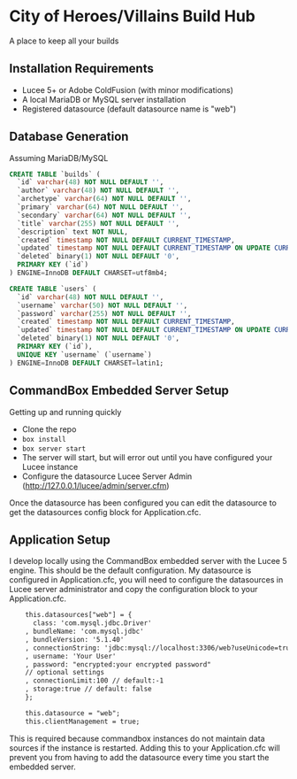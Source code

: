# City of Heroes/Villains Build Hub

A place to keep all your builds

## Installation Requirements

* Lucee 5+ or Adobe ColdFusion (with minor modifications)
* A local MariaDB or MySQL server installation
* Registered datasource (default datasource name is "web")

## Database Generation

Assuming MariaDB/MySQL

```sql
CREATE TABLE `builds` (
  `id` varchar(48) NOT NULL DEFAULT '',
  `author` varchar(48) NOT NULL DEFAULT '',
  `archetype` varchar(64) NOT NULL DEFAULT '',
  `primary` varchar(64) NOT NULL DEFAULT '',
  `secondary` varchar(64) NOT NULL DEFAULT '',
  `title` varchar(255) NOT NULL DEFAULT '',
  `description` text NOT NULL,
  `created` timestamp NOT NULL DEFAULT CURRENT_TIMESTAMP,
  `updated` timestamp NOT NULL DEFAULT CURRENT_TIMESTAMP ON UPDATE CURRENT_TIMESTAMP,
  `deleted` binary(1) NOT NULL DEFAULT '0',
  PRIMARY KEY (`id`)
) ENGINE=InnoDB DEFAULT CHARSET=utf8mb4;

CREATE TABLE `users` (
  `id` varchar(48) NOT NULL DEFAULT '',
  `username` varchar(50) NOT NULL DEFAULT '',
  `password` varchar(255) NOT NULL DEFAULT '',
  `created` timestamp NOT NULL DEFAULT CURRENT_TIMESTAMP,
  `updated` timestamp NOT NULL DEFAULT CURRENT_TIMESTAMP ON UPDATE CURRENT_TIMESTAMP,
  `deleted` binary(1) NOT NULL DEFAULT '0',
  PRIMARY KEY (`id`),
  UNIQUE KEY `username` (`username`)
) ENGINE=InnoDB DEFAULT CHARSET=latin1;
```

## CommandBox Embedded Server Setup
Getting up and running quickly
* Clone the repo
* `box install`
* `box server start`
* The server will start, but will error out until you have configured your Lucee instance
* Configure the datasource Lucee Server Admin (http://127.0.0.1/lucee/admin/server.cfm)

Once the datasource has been configured you can edit the datasource to get the datasources config block for Application.cfc. 

## Application Setup
I develop locally using the CommandBox embedded server with the Lucee 5 engine. This should be the default configuration.
My datasource is configured in Application.cfc, you will need to configure the datasources in Lucee server administrator and
copy the configuration block to your Application.cfc.

```cfml
	this.datasources["web"] = {
	  class: 'com.mysql.jdbc.Driver'
	, bundleName: 'com.mysql.jdbc'
	, bundleVersion: '5.1.40'
	, connectionString: 'jdbc:mysql://localhost:3306/web?useUnicode=true&characterEncoding=UTF-8&useLegacyDatetimeCode=true'
	, username: 'Your User'
	, password: "encrypted:your encrypted password"
	// optional settings
	, connectionLimit:100 // default:-1
	, storage:true // default: false
	};

	this.datasource = "web";
	this.clientManagement = true;
```

This is required because commandbox instances do not maintain data sources if the instance is restarted. Adding this to your Application.cfc
will prevent you from having to add the datasource every time you start the embedded server.

##